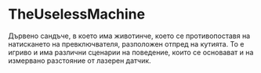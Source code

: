 # TheUselessMachine
Дървено сандъче, в което има животинче, което се противопоставя на натискането на превключвателя, разположен отпред на кутията. То е игриво и има различни сценарии на поведение, които се основават и на измервано разстояние от лазерен датчик.
